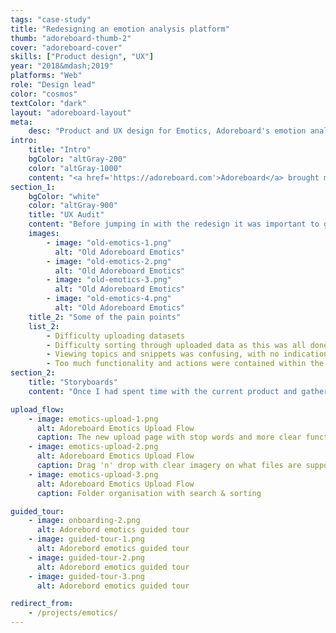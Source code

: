 ```yaml
---
tags: "case-study"
title: "Redesigning an emotion analysis platform"
thumb: "adoreboard-thumb-2"
cover: "adoreboard-cover"
skills: ["Product design", "UX"]
year: "2018&mdash;2019"
platforms: "Web"
role: "Design lead"
color: "cosmos"
textColor: "dark"
layout: "adoreboard-layout"
meta:
    desc: "Product and UX design for Emotics, Adoreboard's emotion analysis tool."
intro:
    title: "Intro"
    bgColor: "altGray-200"
    color: "altGray-1000"
    content: "<a href='https://adoreboard.com'>Adoreboard</a> brought me in to work alongside their product team to redesign Emotics, an emotion analytics product. It's used by consultants and agencies to analyse large sets of social data to provide insights for brands and research institutions."
section_1:
    bgColor: "white"
    color: "altGray-900"
    title: "UX Audit"
    content: "Before jumping in with the redesign it was important to get familiar with their current iteration of the product and start figuring out the pain points. Emotics was still in beta at this stage and hadn't yet been released to customers but the internal consultants were already utilising it for live projects. They proved to be invaluable for gathering feedback on current weaknesses in the product and discussing new features."
    images:
        - image: "old-emotics-1.png"
          alt: "Old Adoreboard Emotics"
        - image: "old-emotics-2.png"
          alt: "Old Adoreboard Emotics"
        - image: "old-emotics-3.png"
          alt: "Old Adoreboard Emotics"
        - image: "old-emotics-4.png"
          alt: "Old Adoreboard Emotics"
    title_2: "Some of the pain points"
    list_2:
        - Difficulty uploading datasets
        - Difficulty sorting through uploaded data as this was all done within the sidebar
        - Viewing topics and snippets was confusing, with no indication of where to access them or dig deeper for further analysis
        - Too much functionality and actions were contained within the small space of the sidebar
section_2:
    title: "Storyboards"
    content: "Once I had spent time with the current product and gathered feedback on the aspects of the product that needed improved, I started storyboarding and creating low fidelity wireframes of the product."

upload_flow:
    - image: emotics-upload-1.png
      alt: Adoreboard Emotics Upload Flow
      caption: The new upload page with stop words and more clear functionality
    - image: emotics-upload-2.png
      alt: Adoreboard Emotics Upload Flow
      caption: Drag 'n' drop with clear imagery on what files are supported
    - image: emotics-upload-3.png
      alt: Adoreboard Emotics Upload Flow
      caption: Folder organisation with search & sorting

guided_tour:
    - image: onboarding-2.png
      alt: Adorebord emotics guided tour
    - image: guided-tour-1.png
      alt: Adorebord emotics guided tour
    - image: guided-tour-2.png
      alt: Adorebord emotics guided tour
    - image: guided-tour-3.png
      alt: Adorebord emotics guided tour

redirect_from:
    - /projects/emotics/
---
```

